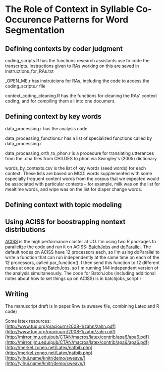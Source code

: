 # The Role of Context in Syllable Co-Occurence Patterns for Word Segmentation

## Defining contexts by coder judgment
coding_scripts.R has the functions research assistants use to code the transcripts. Instructions given to RAs working on this are saved in instructions_for_RAs.txt
    
_OPEN_ME.r has instrutcions for RAs, including the code to access the coding_scripts.r file 

context_coding_cleaning.R has the functions for cleaning the RAs' context coding, and for compiling them all into one document.
    
## Defining context by key words    
data_processing.r has the analysis code.

data_processing_functions.r has a list of specialized functions called by data_processing.r

data_processing_orth_to_phon.r is a procedure for translating utterances from the .cha files from CHILDES to phon via Swingley's (2005) dictionary

words_by_contexts.csv is the list of key words (seed words) for each context. These lists are based on MCDI words supplemented with some especially frequent content words from the corpus that we expected would be associated with particular contexts – for example, milk was on the list for mealtime words, and wipe was on the list for diaper change words. 

## Defining context with topic modeling

## Using ACISS for boostrapping nontext distributions
[ACISS](http://aciss-computing.uoregon.edu/) is the high performance cluster at UO. I'm using two R packages to parallelize the code and run it on ACISS: [BatchJobs](https://cran.r-project.org/web/packages/BatchJobs/index.html) and [doParallel](https://cran.fhcrc.org/web/packages/doParallel/index.html). The default nodes on ACISS have 12 processors each, so I'm using doParallel to write a function that can run independently at the same time on each of the 12 processors, called par_function(). I then send this function to 12 different nodes at once using BatchJobs, so I'm running 144 independent version of the analysis simultaneously. The code for BatchJobs (including additional notes about how to set things up on ACISS) is in batchjobs_script.r     



## Writing
The manuscript draft is in paper.Rnw (a sweave file, combining Latex and R code)

Some latex resources:     
[http://www.tug.org/pracjourn/2008-1/zahn/zahn.pdf](http://www.tug.org/pracjourn/2008-1/zahn/zahn.pdf)
[http://mirror.jmu.edu/pub/CTAN/macros/latex/contrib/apa6/apa6.pdf](http://mirror.jmu.edu/pub/CTAN/macros/latex/contrib/apa6/apa6.pdf)
[http://merkel.zoneo.net/Latex/natbib.php](http://merkel.zoneo.net/Latex/natbib.php)
[http://yihui.name/knitr/demo/sweave/](http://yihui.name/knitr/demo/sweave/)
